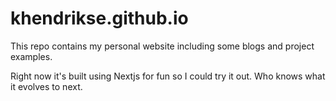 # khendrikse.github.io

This repo contains my personal website including some blogs and project examples.

Right now it's built using Nextjs for fun so I could try it out. Who knows what it evolves to next.
